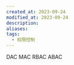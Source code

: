 ```yaml
---
created_at: 2023-09-24
modified_at: 2023-09-24
description: 
aliases: 
tags:
  - 权限控制
---
```

DAC
MAC
RBAC
ABAC